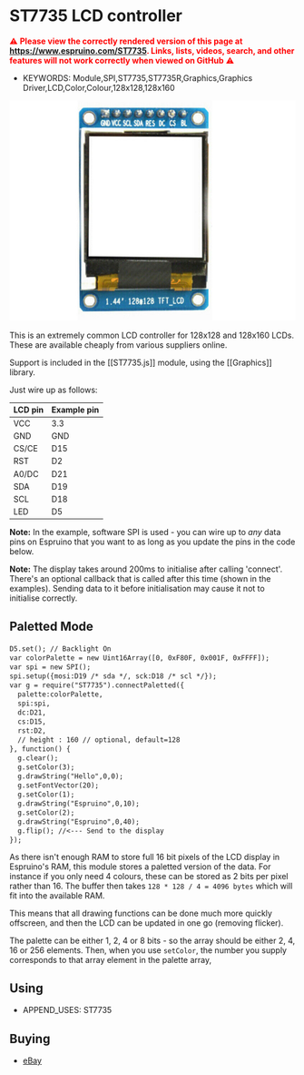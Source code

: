 <!--- Copyright (c) 2013 Gordon Williams, Pur3 Ltd. See the file LICENSE for copying permission. -->
ST7735 LCD controller
===================

<span style="color:red">:warning: **Please view the correctly rendered version of this page at https://www.espruino.com/ST7735. Links, lists, videos, search, and other features will not work correctly when viewed on GitHub** :warning:</span>

* KEYWORDS: Module,SPI,ST7735,ST7735R,Graphics,Graphics Driver,LCD,Color,Colour,128x128,128x160

![ST7735 LCD module](ST7735/module.jpg)

This is an extremely common LCD controller for 128x128 and 128x160 LCDs. These are available cheaply from various suppliers online.

Support is included in the [[ST7735.js]] module, using the [[Graphics]] library.

Just wire up as follows:

| LCD pin | Example pin |
|---------|----------|
| VCC   | 3.3 |
| GND   | GND |
| CS/CE | D15 |
| RST   | D2 |
| A0/DC | D21 |
| SDA   | D19  |
| SCL   | D18  |
| LED   | D5 |

**Note:** In the example, software SPI is used - you can wire up to *any*
data pins on Espruino that you want to as long as you update the pins
in the code below.

**Note:** The display takes around 200ms to initialise after calling 'connect'. There's an optional callback that is called after this time (shown in the examples). Sending data to it before initialisation may cause it not to initialise correctly.


Paletted Mode
-------------

```JS
D5.set(); // Backlight On
var colorPalette = new Uint16Array([0, 0xF80F, 0x001F, 0xFFFF]);
var spi = new SPI();
spi.setup({mosi:D19 /* sda */, sck:D18 /* scl */});
var g = require("ST7735").connectPaletted({
  palette:colorPalette,
  spi:spi,
  dc:D21,
  cs:D15,
  rst:D2,
  // height : 160 // optional, default=128
}, function() {
  g.clear();
  g.setColor(3);
  g.drawString("Hello",0,0);
  g.setFontVector(20);
  g.setColor(1);
  g.drawString("Espruino",0,10);
  g.setColor(2);
  g.drawString("Espruino",0,40);
  g.flip(); //<--- Send to the display
});
```

As there isn't enough RAM to store full 16 bit pixels of the LCD display in Espruino's RAM, this module stores a paletted version of the data. For instance if you only need 4 colours, these can be stored as 2 bits per pixel rather than 16. The buffer then takes `128 * 128 / 4 = 4096 bytes` which will fit into the available RAM.

This means that all drawing functions can be done much more quickly offscreen, and then the LCD can be updated in one go (removing flicker).

The palette can be either 1, 2, 4 or 8 bits - so the array should be either 2, 4, 16 or 256 elements. Then, when you use `setColor`, the number you supply corresponds to that array element in the palette array,

Using
-----

* APPEND_USES: ST7735

Buying
-----

* [eBay](http://www.ebay.com/sch/i.html?_nkw=ST7735)
